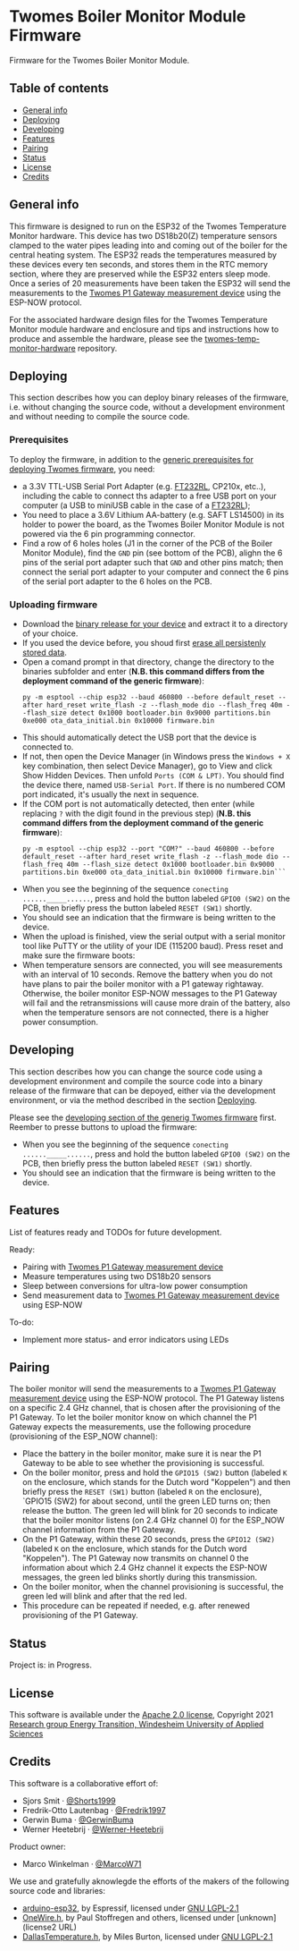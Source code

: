# Twomes Boiler Monitor Module Firmware
Firmware for the Twomes Boiler Monitor Module. 

## Table of contents
* [General info](#general-info)
* [Deploying](#deploying)
* [Developing](#developing) 
* [Features](#features)
* [Pairing](#pairing)
* [Status](#status)
* [License](#license)
* [Credits](#credits)

## General info
This firmware is designed to run on the ESP32 of the Twomes Temperature Monitor hardware. This device has two DS18b20(Z) temperature sensors clamped to the water pipes leading into and coming out of the boiler for the central heating system.
The ESP32 reads the temperatures measured by these devices every ten seconds, and stores them in the RTC memory section, where they are preserved while the ESP32 enters sleep mode.
Once a series of 20 measurements have been taken the ESP32 will send the measurements to the [Twomes P1 Gateway measurement device](https://github.com/energietransitie/twomes-p1-gateway-firmware) using the ESP-NOW protocol.

For the associated hardware design files for the Twomes Temperature Monitor module hardware and enclosure and tips and instructions how to produce and assemble the hardware, please see the [twomes-temp-monitor-hardware](https://github.com/energietransitie/twomes-temp-monitor-hardware) repository. 

## Deploying
This section describes how you can deploy binary releases of the firmware, i.e. without changing the source code, without a development environment and without needing to compile the source code.

### Prerequisites
To deploy the firmware, in addition to the [generic prerequisites for deploying Twomes firmware](https://github.com/energietransitie/twomes-generic-esp-firmware#prerequisites), you need:
* a 3.3V TTL-USB Serial Port Adapter (e.g. [FT232RL](https://www.tinytronics.nl/shop/en/communication-and-signals/usb/ft232rl-3.3v-5v-ttl-usb-serial-port-adapter), CP210x, etc..), including the cable to connect ths adapter to a free USB port on your computer (a USB to miniUSB cable in the case of a [FT232RL](https://www.tinytronics.nl/shop/en/communication-and-signals/usb/ft232rl-3.3v-5v-ttl-usb-serial-port-adapter));
* You need to place a 3.6V Lithium AA-battery (e.g. SAFT LS14500) in its holder to power the board, as the Twomes Boiler Monitor Module is not powered via the 6 pin programming connector.
* Find a row of 6 holes holes (J1 in the corner of the PCB of the Boiler Monitor Module), find the `GND` pin (see  bottom of the PCB), alighn the 6 pins of the serial port adapter such that `GND` and other pins match; then connect the serial port adapter to your computer and connect the 6 pins of the serial port adapter to the 6 holes on the PCB.

### Uploading firmware

* Download the [binary release for your device](https://github.com/energietransitie/twomes-p1-boiler-monitor-firmware/releases) and extract it to a directory of your choice.
* If you used the device before, you shoud first [erase all persistenly stored data](#erasing-all-persistenly-stored-data).
* Open a comand prompt in that directory, change the directory to the binaries subfolder and enter (**N.B. this command differs from the deployment command of the generic firmware**):
	```shell
	py -m esptool --chip esp32 --baud 460800 --before default_reset --after hard_reset write_flash -z --flash_mode dio --flash_freq 40m --flash_size detect 0x1000 bootloader.bin 0x9000 partitions.bin 0xe000 ota_data_initial.bin 0x10000 firmware.bin  
	```
* This should automatically detect the USB port that the device is connected to.
* If not, then open the Device Manager (in Windows press the `Windows + X` key combination, then select Device Manager), go to View and click Show Hidden Devices. Then unfold `Ports (COM & LPT)`. You should find the device there, named `USB-Serial Port`. If there is no numbered COM port indicated, it's usually the next in sequence.  
* If the COM port is not automatically detected, then enter (while replacing `?` with the digit found in the previous step) (**N.B. this command differs from the deployment command of the generic firmware**): 
	```shell
	py -m esptool --chip esp32 --port "COM?" --baud 460800 --before default_reset --after hard_reset write_flash -z --flash_mode dio --flash_freq 40m --flash_size detect 0x1000 bootloader.bin 0x9000 partitions.bin 0xe000 ota_data_initial.bin 0x10000 firmware.bin```
* When you see the beginning of the sequence `conecting ......_____......`, press and hold the button labeled `GPIO0 (SW2)` on the PCB, then briefly press the button labeled `RESET (SW1)` shortly. 
* You should see an indication that the firmware is being written to the device.
* When the upload is finished, view the serial output with a serial monitor tool like PuTTY or the utility of your IDE (115200 baud). Press reset and make sure the firmware boots: 
* When temperature sensors are connected, you will see measurements with an interval of 10 seconds. Remove the battery when you do not have plans to pair the boiler monitor with a P1 gateway rightaway. Otherwise, the boiler monitor ESP-NOW messages to the P1 Gateway will fail and the retransmissions will cause more drain of the battery, also when the temperature sensors are not connected, there is a higher power consumption. 

## Developing 
This section describes how you can change the source code using a development environment and compile the source code into a binary release of the firmware that can be depoyed, either via the development environment, or via the method described in the section [Deploying](#deploying).

Please see the [developing section of the generig Twomes firmware](https://github.com/energietransitie/twomes-generic-esp-firmware#developing) first. Reember to presse buttons to upload the firmware: 
* When you see the beginning of the sequence `conecting ......_____......`, press and hold the button labeled `GPIO0 (SW2)` on the PCB, then briefly press the button labeled `RESET (SW1)` shortly. 
* You should see an indication that the firmware is being written to the device.

## Features
List of features ready and TODOs for future development. 

Ready:
* Pairing with [Twomes P1 Gateway measurement device](https://github.com/energietransitie/twomes-p1-gateway-firmware)
* Measure temperatures using two DS18b20 sensors
* Sleep between conversions for ultra-low power consumption
* Send measurement data to [Twomes P1 Gateway measurement device](https://github.com/energietransitie/twomes-p1-gateway-firmware) using ESP-NOW

To-do:
* Implement more status- and error indicators using LEDs

## Pairing
The boiler monitor will send the measurements to a [Twomes P1 Gateway measurement device](https://github.com/energietransitie/twomes-p1-gateway-firmware) using the ESP-NOW protocol. The P1 Gateway listens on a specific 2.4 GHz channel, that is chosen after the provisioning of the P1 Gateway. To let the boiler monitor know on which channel the P1 Gateway expects the measurements, use the following procedure (provisioning of the ESP_NOW channel):
* Place the battery in the boiler monitor, make sure it is near the P1 Gateway to be able to see whether the provisioning is successful.
* On the boiler monitor, press and hold the `GPIO15 (SW2)` button (labeled `K` on the enclosure, which stands for the Dutch word "Koppelen") and then briefly press the `RESET (SW1)` button (labeled `R` on the enclosure), `GPIO15 (SW2) for about second, until the green LED turns on; then release the button. The green led will blink for 20 seconds to indicate that the boiler monitor listens (on 2.4 GHz channel 0) for the ESP_NOW channel information from the P1 Gateway.
* On the P1 Gateway, within these 20 seconds, press the `GPIO12 (SW2)` (labeled `K` on the enclosure, which stands for the Dutch word "Koppelen"). The P1 Gateway now transmits on channel 0 the information about which 2.4 GHz channel it expects the ESP-NOW messages, the green led blinks shortly during this transmission.
* On the boiler monitor, when the channel provisioning is successful, the green led will blink and after that the red led.
* This procedure can be repeated if needed, e.g. after renewed provisioning of the P1 Gateway.

## Status
Project is: in Progress.

## License
This software is available under the [Apache 2.0 license](./LICENSE.md), Copyright 2021 [Research group Energy Transition, Windesheim University of Applied Sciences](https://windesheim.nl/energietransitie) 

## Credits
This software is a collaborative effort of:
* Sjors Smit ·  [@Shorts1999](https://github.com/Shorts1999)
* Fredrik-Otto Lautenbag ·  [@Fredrik1997](https://github.com/Fredrik1997)
* Gerwin Buma ·  [@GerwinBuma](https://github.com/GerwinBuma) 
* Werner Heetebrij ·  [@Werner-Heetebrij](https://github.com/Werner-Heetebrij)

Product owner:
* Marco Winkelman · [@MarcoW71](https://github.com/MarcoW71)

We use and gratefully aknowlegde the efforts of the makers of the following source code and libraries:

* [arduino-esp32](https://github.com/espressif/arduino-esp32), by Espressif, licensed under [GNU LGPL-2.1](https://github.com/espressif/arduino-esp32/blob/master/LICENSE.md)
* [OneWire.h](https://github.com/PaulStoffregen/OneWire), by Paul Stoffregen and others, licensed under [unknown](license2 URL)
* [DallasTemperature.h](https://github.com/milesburton/Arduino-Temperature-Control-Library), by Miles Burton, licensed under [GNU LGPL-2.1](https://github.com/milesburton/Arduino-Temperature-Control-Library#license)
